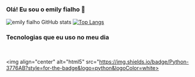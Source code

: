### Olá! Eu sou o emily fialho 👋


![emily fialho GitHub stats](https://github-readme-stats.vercel.app/api?username=toddy02&show_icons=true&theme=tokyonight)
[![Top Langs](https://github-readme-stats.vercel.app/api/top-langs/?username=toddy02&langs_count=8)](https://github.com/anuraghazra/github-readme-stats)

### Tecnologias que eu uso no meu dia

<div style="display: inline_block"></br>



<img align="center" alt="html5" src="https://img.shields.io/badge/Python-3776AB?style=for-the-badge&logo=python&logoColor=white>

</div>
